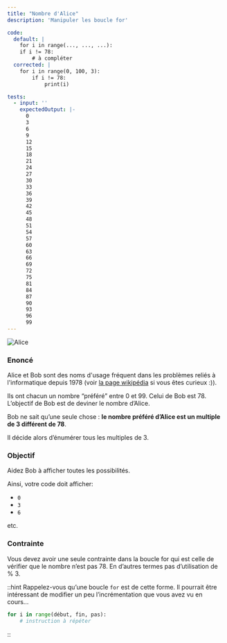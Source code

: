 ```yaml
---
title: "Nombre d'Alice"
description: 'Manipuler les boucle for'

code:
  default: |
    for i in range(..., ..., ...):
    if i != 78:
        # à compléter
  corrected: |
    for i in range(0, 100, 3):
        if i != 78:
            print(i)

tests:
  - input: ''
    expectedOutput: |-
      0
      3
      6
      9
      12
      15
      18
      21
      24
      27
      30
      33
      36
      39
      42
      45
      48
      51
      54
      57
      60
      63
      66
      69
      72
      75
      81
      84
      87
      90
      93
      96
      99
---
```


![Alice](/banner/alice.png)

### Enoncé

Alice et Bob sont des noms d'usage fréquent dans les problèmes reliés à l'informatique depuis 1978 (voir [la page wikipédia](https://fr.wikipedia.org/wiki/Alice_et_Bob) si vous êtes curieux :)).

Ils ont chacun un nombre “préféré” entre 0 et 99. Celui de Bob est 78. L’objectif de Bob est de deviner le nombre d’Alice.

Bob ne sait qu’une seule chose : **le nombre préféré d’Alice est un multiple de 3 différent de 78**.

Il décide alors d’énumérer tous les multiples de 3.

### Objectif

Aidez Bob à afficher toutes les possibilités.

Ainsi, votre code doit afficher:

- `0`
- `3`
- `6`

etc.

### Contrainte

Vous devez avoir une seule contrainte dans la boucle for qui est celle de vérifier que le nombre n’est pas 78. En d’autres termes pas d’utilisation de % 3.

::hint
Rappelez-vous qu’une boucle `for` est de cette forme. Il pourrait être intéressant de modifier un peu l’incrémentation que vous avez vu en cours…

```python
for i in range(début, fin, pas):
    # instruction à répéter
```

::
